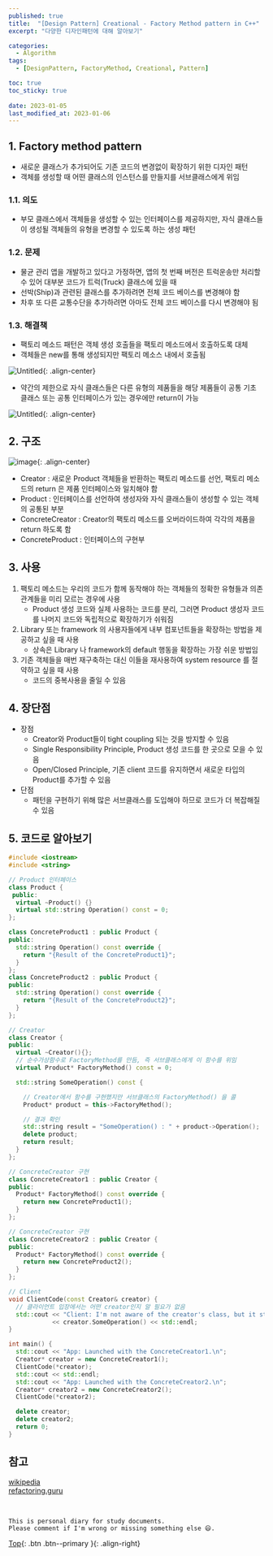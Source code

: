 ```yaml
---
published: true
title:  "[Design Pattern] Creational - Factory Method pattern in C++"
excerpt: "다양한 디자인패턴에 대해 알아보기"

categories:
  - Algorithm
tags:
  - [DesignPattern, FactoryMethod, Creational, Pattern]

toc: true
toc_sticky: true
 
date: 2023-01-05
last_modified_at: 2023-01-06
---
```


## 1. Factory method pattern

- 새로운 클래스가 추가되어도 기존 코드의 변경없이 확장하기 위한 디자인 패턴
- 객체를 생성할 때 어떤 클래스의 인스턴스를 만들지를 서브클래스에게 위임

### 1.1. 의도

- 부모 클래스에서 객체들을 생성할 수 있는 인터페이스를 제공하지만, 자식 클래스들이 생성될 객체들의 유형을 변경할 수 있도록 하는 생성 패턴

### 1.2. 문제

- 물균 관리 앱을 개발하고 있다고 가정하면, 앱의 첫 번째 버전은 트럭운송만 처리할 수 있어 대부분 코드가 트럭(Truck) 클래스에 있을 때
- 선박(Ship)과 관련된 클래스를 추가하려면 전체 코드 베이스를 변경해야 함
- 차후 또 다른 교통수단을 추가하려면 아마도 전체 코드 베이스를 다시 변경해야 됨

### 1.3. 해결책

- 팩토리 메소드 패턴은 객체 생성 호출들을 팩토리 메소드에서 호출하도록 대체
- 객체들은 new를 통해 생성되지만 팩토리 메소스 내에서 호출됨

![Untitled](https://user-images.githubusercontent.com/23397039/210953543-f046479e-8003-4ed0-9459-2f87b912b711.png){: .align-center}

- 약간의 제한으로 자식 클래스들은 다른 유형의 제품들을 해당 제품들이 공통 기초 클래스 또는 공통 인터페이스가 있는 경우에만 return이 가능

![Untitled](https://user-images.githubusercontent.com/23397039/210953653-3ac083be-e495-4c76-b4bf-2d8c727ea5ea.png){: .align-center}

## 2. 구조

![image](https://user-images.githubusercontent.com/23397039/210953958-9975d549-3a72-49ec-bcc1-895bf3d0b300.png){: .align-center}

- Creator : 새로운 Product 객체들을 반환하는 팩토리 메소드를 선언, 팩토리 메소드의 return 은 제품 인터페이스와 일치해야 함
- Product : 인터페이스를 선언하여 생성자와 자식 클래스들이 생성할 수 있는 객체의 공통된 부분
- ConcreteCreator : Creator의 팩토리 메소드를 오버라이드하여 각각의 제품을 return 하도록 함
- ConcreteProduct : 인터페이스의 구현부

## 3. 사용

1. 팩토리 메소드는 우리의 코드가 함께 동작해야 하는 객체들의 정확한 유형들과 의존관계들을 미리 모르는 경우에 사용
    - Product 생성 코드와 실제 사용하는 코드를 분리, 그러면 Product 생성자 코드를 나머지 코드와 독립적으로 확장하기가 쉬워짐
2. Library 또는 framework 의 사용자들에게 내부 컴포넌트들을 확장하는 방법을 제공하고 싶을 때 사용
    - 상속은 Library 나 framework의 default 행동을 확장하는 가장 쉬운 방법임
3. 기존 객체들을 매번 재구축하는 대신 이들을 재사용하여 system resource 를 절약하고 싶을 때 사용
    - 코드의 중복사용을 줄일 수 있음
    

## 4. 장단점

- 장점
    - Creator와 Product들이 tight coupling 되는 것을 방지할 수 있음
    - Single Responsibility Principle, Product 생성 코드를 한 곳으로 모을 수 있음
    - Open/Closed Principle, 기존 client 코드를 유지하면서 새로운 타입의 Product를 추가할 수 있음
- 단점
    - 패턴을 구현하기 위해 많은 서브클래스를 도입해야 하므로 코드가 더 복잡해질 수 있음

## 5. 코드로 알아보기

```cpp
#include <iostream>
#include <string>

// Product 인터페이스
class Product {
 public:
  virtual ~Product() {}
  virtual std::string Operation() const = 0;
};

class ConcreteProduct1 : public Product {
public:
  std::string Operation() const override {
    return "{Result of the ConcreteProduct1}";
  }
};
class ConcreteProduct2 : public Product {
public:
  std::string Operation() const override {
    return "{Result of the ConcreteProduct2}";
  }
};

// Creator
class Creator {
public:
  virtual ~Creator(){};
  // 순수가상함수로 FactoryMethod를 만듬, 즉 서브클래스에게 이 함수를 위임
  virtual Product* FactoryMethod() const = 0;

  std::string SomeOperation() const {

    // Creator에서 함수를 구현했지만 서브클래스의 FactoryMethod() 을 콜
    Product* product = this->FactoryMethod();

    // 결과 확인
    std::string result = "SomeOperation() : " + product->Operation();
    delete product;
    return result;
  }
};

// ConcreteCreator 구현
class ConcreteCreator1 : public Creator {
public:
  Product* FactoryMethod() const override {
    return new ConcreteProduct1();
  }
};

// ConcreteCreator 구현
class ConcreteCreator2 : public Creator {
public:
  Product* FactoryMethod() const override {
    return new ConcreteProduct2();
  }
};

// Client
void ClientCode(const Creator& creator) {
  // 클라이언트 입장에서는 어떤 creator인지 알 필요가 없음
  std::cout << "Client: I'm not aware of the creator's class, but it still works.\n"
            << creator.SomeOperation() << std::endl;
}

int main() {
  std::cout << "App: Launched with the ConcreteCreator1.\n";
  Creator* creator = new ConcreteCreator1();
  ClientCode(*creator);
  std::cout << std::endl;
  std::cout << "App: Launched with the ConcreteCreator2.\n";
  Creator* creator2 = new ConcreteCreator2();
  ClientCode(*creator2);

  delete creator;
  delete creator2;
  return 0;
}
```

## 참고
[wikipedia](https://en.wikipedia.org/wiki/Factory_method_pattern)  
[refactoring.guru](https://refactoring.guru/design-patterns/factory-method/cpp/example)

<br>

    This is personal diary for study documents.
    Please comment if I'm wrong or missing something else 😄. 

[Top](#){: .btn .btn--primary }{: .align-right}